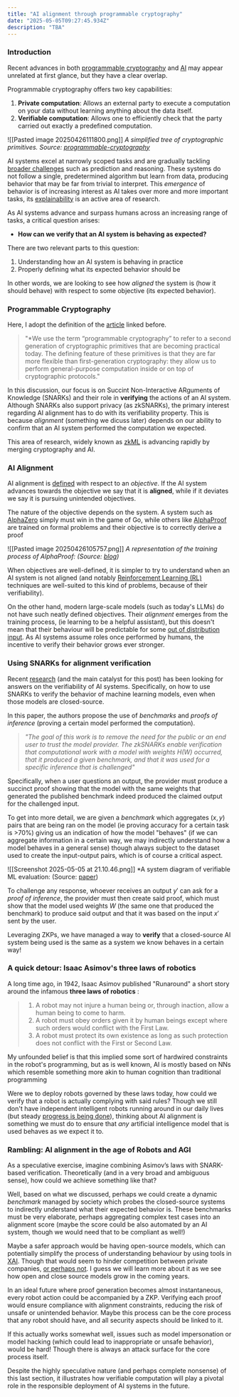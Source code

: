 ```yaml
---  
title: "AI alignment through programmable cryptography"
date: "2025-05-05T09:27:45.934Z"  
description: "TBA"
---
```


### Introduction
Recent advances in both [programmable cryptography](https://0xparc.org/blog/programmable-cryptography-1) and [AI](https://ourworldindata.org/grapher/test-scores-ai-capabilities-relative-human-performance) may appear unrelated at first glance, but they have a clear overlap. 

Programmable cryptography offers two key capabilities:
1. **Private computation**: Allows an external party to execute a computation on your data without learning anything about the data itself.
2. **Verifiable computation**: Allows one to efficiently check that the party carried out exactly a predefined computation.

![[Pasted image 20250426111800.png]]
*A simplified tree of cryptographic primitives. Source: [programmable-cryptography](https://0xparc.org/blog/programmable-cryptography-1)*

AI systems excel at narrowly scoped tasks and are gradually tackling [broader challenges](https://contextual.ai/blog/plotting-progress-in-ai/) such as prediction and reasoning. These systems do not follow a single, predetermined algorithm but learn from data, producing behavior that may be far from trivial to interpret. This *emergence* of behavior is of increasing interest as AI takes over more and more important tasks, its [explainability](https://www.ibm.com/think/topics/explainable-ai) is an active area of research.

As AI systems advance and surpass humans across an increasing range of tasks, a critical question arises:

- **How can we verify that an AI system is behaving as expected?**

There are two relevant parts to this question:
1. Understanding how an AI system is behaving in practice
2. Properly defining what its expected behavior should be

In other words, we are looking to see how *aligned* the system is (how it should behave) with respect to some objective (its expected behavior).

### Programmable Cryptography
Here, I adopt the definition of the [article](https://0xparc.org/blog/programmable-cryptography-1) linked before.

>"*We use the term “programmable cryptography” to refer to a second generation of cryptographic primitives that are becoming practical today. The defining feature of these primitives is that they are far more flexible than first-generation cryptography: they allow us to perform general-purpose computation inside or on top of cryptographic protocols."

In this discussion, our focus is on Succint Non-Interactive ARguments of Knowledge (SNARKs) and their role in **verifying** the actions of an AI system. Although SNARKs also support privacy (as zkSNARKs), the primary interest regarding AI alignment has to do with its verifiability property. This is because *alignment* (something we dicuss later) depends on our ability to confirm that an AI system performed the computation we expected.

This area of research, widely known as [zkML](https://medium.com/@vid.kersic/demystifying-zkml-0f3dff7194b9) is advancing rapidly by merging cryptography and AI.

### AI Alignment
AI alignment is [defined](https://www.amazon.com/Artificial-Intelligence-A-Modern-Approach/dp/0134610997) with respect to an *objective*. If the AI system advances towards the objective we say that it is **aligned**, while if it deviates we say it is pursuing unintended objectives.

The nature of the objective depends on the system. A system such as [AlphaZero](https://deepmind.google/discover/blog/alphazero-shedding-new-light-on-chess-shogi-and-go/) simply must win in the game of Go, while others like [AlphaProof](https://deepmind.google/discover/blog/ai-solves-imo-problems-at-silver-medal-level/) are trained on formal problems and their objective is to correctly derive a proof

![[Pasted image 20250426105757.png]]
*A representation of the training process of AlphaProof: (Source: [blog](https://deepmind.google/discover/blog/ai-solves-imo-problems-at-silver-medal-level/))*

When objectives are well-defined, it is simpler to try to understand when an AI system is not aligned (and notably [Reinforcement Learning (RL)](https://web.stanford.edu/class/psych209/Readings/SuttonBartoIPRLBook2ndEd.pdf) techniques are well-suited to this kind of problems, because of their verifiability).

On the other hand, modern large-scale models (such as today's LLMs) do not have such neatly defined objectives. Their *alignment* emerges from the training process, (ie learning to be a helpful assistant), but this doesn't mean that their behaviour will be predictable for some [out of distribution input](https://www.holisticai.com/red-teaming/chatgpt-4-5-jailbreaking-red-teaming). As AI systems assume roles once performed by humans, the incentive to verify their behavior grows ever stronger.

### Using SNARKs for alignment verification
Recent [research](https://arxiv.org/pdf/2402.02675) (and the main catalyst for this post) has been looking for answers on the verifiability of AI systems. Specifically, on how to use SNARKs to verify the behavior of machine learning models, even when those models are closed-source.

In this paper, the authors propose the use of *benchmarks* and *proofs of inference* (proving a certain model performed the computation).

>*"The goal of this work is to remove the need for the public or an end user to trust the model provider. The zkSNARKs enable verification that computational work with a model with weights $H(W)$ occurred, that it produced a given benchmark, and that it was used for a specific inference that is challenged"*

Specifically, when a user questions an output, the provider must produce a succinct proof showing that the model with the same weights that generated the published benchmark indeed produced the claimed output for the challenged input.

To get into more detail, we are given a *benchmark* which aggregates $(x, y)$ pairs that are being ran on the model (ie proving accuracy for a certain task is >70%) giving us an indication of how the model "behaves" (if we can aggregate information in a certain way, we may indirectly understand how a model behaves in a general sense) though always subject to the dataset used to create the input-output pairs, which is of course a critical aspect.

![[Screenshot 2025-05-05 at 21.10.46.png]]
*A system diagram of verifiable ML evaluation: (Source: [paper](https://arxiv.org/pdf/2402.02675))

To challenge any response, whoever receives an output $y'$ can ask for a *proof of inference*, the provider must then create said proof, which must show that the model used weights $W$ (the same one that produced the benchmark) to produce said output and that it was based on the input $x'$ sent by the user.

Leveraging ZKPs, we have managed a way to **verify** that a closed-source AI system being used is the same as a system we know behaves in a certain way!

### A quick detour: Isaac Asimov's three laws of robotics
A long time ago, in 1942, Isaac Asimov published "Runaround" a short story around the infamous **three laws of robotics** :

>1. A robot may not injure a human being or, through inaction, allow a human being to come to harm.
>2. A robot must obey orders given it by human beings except where such orders would conflict with the First Law.
>3. A robot must protect its own existence as long as such protection does not conflict with the First or Second Law.

My unfounded belief is that this implied some sort of hardwired constraints in the robot's programming, but as is well known, AI is mostly based on NNs which resemble something more akin to human cognition than traditional programming

Were we to deploy robots governed by these laws today, how could we verify that a robot is actually complying with said rules? Though we still don't have independent intelligent robots running around in our daily lives (but steady [progress is being done](https://youtu.be/I44_zbEwz_w?si=dSXjHNys9-CBQoAZ)), thinking about AI alignment is something we must do to ensure that *any* artificial intelligence model that is used behaves as we expect it to.

### Rambling: AI alignment in the age of Robots and AGI
As a speculative exercise, imagine combining Asimov’s laws with SNARK-based verification. Theoretically (and in a very broad and ambiguous sense), how could we achieve something like that?

Well, based on what we discussed, perhaps we could create a dynamic *benchmark* managed by society which probes the closed-source systems to indirectly understand what their expected behavior is. These benchmarks must be very elaborate, perhaps aggregating complex test cases into an alignment score (maybe the score could be also automated by an AI system, though we would need that to be compliant as well!)

Maybe a safer approach would be having open-source models, which can potentially simplify the process of understanding behaviour by using tools in [XAI](https://www.ibm.com/think/topics/explainable-ai). Though that would seem to hinder competition between private companies, [or perhaps not](https://about.fb.com/news/2024/07/open-source-ai-is-the-path-forward/). I guess we will learn more about it as we see how open and close source models grow in the coming years.

In an ideal future where proof generation becomes almost instantaneous, every robot action could be accompanied by a ZKP. Verifying each proof would ensure compliance with alignment constraints, reducing the risk of unsafe or unintended behavior. Maybe this process can be the core process that any robot should have, and all security aspects should be linked to it.

If this actually works somewhat well, issues such as model impersonation or model hacking (which could lead to inappropriate or unsafe behavior), would be hard! Though there is always an attack surface for the core process itself.

Despite the highly speculative nature (and perhaps complete nonsense) of this last section, it illustrates how verifiable computation will play a pivotal role in the responsible deployment of AI systems in the future.